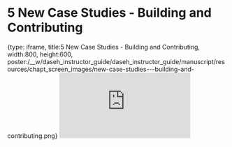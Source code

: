 # 5 New Case Studies - Building and Contributing
 
{type: iframe, title:5 New Case Studies - Building and Contributing, width:800, height:600, poster:/__w/daseh_instructor_guide/daseh_instructor_guide/manuscript/resources/chapt_screen_images/new-case-studies---building-and-contributing.png}
![](https://hutchdatascience.org/daseh_instructor_guide/new-case-studies---building-and-contributing.html)
 

 
